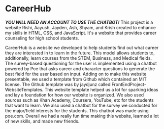 # CareerHub
***YOU WILL NEED AN ACCOUNT TO USE THE CHATBOT!***
This project is a website Rishi, Aayush, Jayden, Ash, Shyam, and Krish created to enhance my skills in HTML, CSS, and JavaScript. It's a website that provides career counseling for high school students. 


CareerHub is a website we developed to help students find out what career they are interested in to learn in the future. This model allows students to, additionally, learn courses from the STEM, Business, and Medical fields. The survey-based questioning for the user is implemented using a chatbot powered by Poe that asks career and character questions to generate the best field for the user based on input. Adding on to make this website presentable, we used a template from Github which contained an MIT license. The Github template was by jaydjunz called FrontEndProject-WebsiteTemplates. This website template helped us a lot for sparking ideas and lay a foundation for how our website is organized. We also used sources such as Khan Academy, Coursera, YouTube, etc for the students that want to learn. We also used a chatbot for the survey we conducted for the major/field interests for the students. This chatbot was made using poe.com. Overall we had a really fun time making this website, learned a lot of new skills, and made new friends. 
